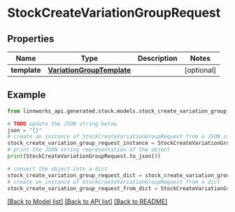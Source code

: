 # StockCreateVariationGroupRequest


## Properties

Name | Type | Description | Notes
------------ | ------------- | ------------- | -------------
**template** | [**VariationGroupTemplate**](VariationGroupTemplate.md) |  | [optional] 

## Example

```python
from linnworks_api.generated.stock.models.stock_create_variation_group_request import StockCreateVariationGroupRequest

# TODO update the JSON string below
json = "{}"
# create an instance of StockCreateVariationGroupRequest from a JSON string
stock_create_variation_group_request_instance = StockCreateVariationGroupRequest.from_json(json)
# print the JSON string representation of the object
print(StockCreateVariationGroupRequest.to_json())

# convert the object into a dict
stock_create_variation_group_request_dict = stock_create_variation_group_request_instance.to_dict()
# create an instance of StockCreateVariationGroupRequest from a dict
stock_create_variation_group_request_from_dict = StockCreateVariationGroupRequest.from_dict(stock_create_variation_group_request_dict)
```
[[Back to Model list]](../README.md#documentation-for-models) [[Back to API list]](../README.md#documentation-for-api-endpoints) [[Back to README]](../README.md)


